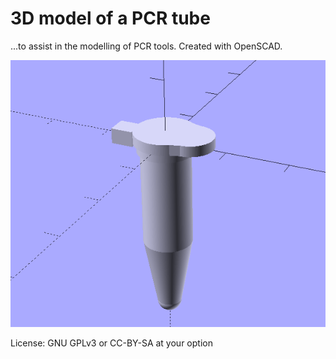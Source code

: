 # 3D model of a PCR tube

...to assist in the modelling of PCR tools.
Created with OpenSCAD.

<img src="https://raw.githubusercontent.com/Biotinkering/PCR-Tube/master/img/openscad-model-preview.png"/>

License: GNU GPLv3 or CC-BY-SA at your option
